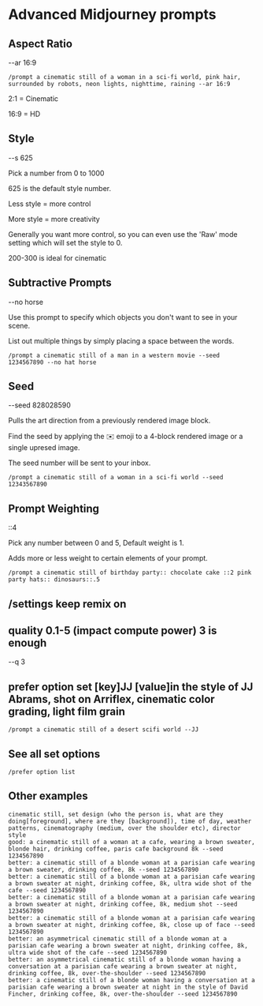 # Advanced Midjourney prompts

## Aspect Ratio

--ar 16:9

`/prompt a cinematic still of a woman in a sci-fi world, pink hair, surrounded by robots, neon lights, nighttime, raining --ar 16:9`

2:1 = Cinematic

16:9 = HD

## Style

--s 625

Pick a number from 0 to 1000

625 is the default style number.

Less style = more control

More style = more creativity

Generally you want more control, so you can even use the 'Raw' mode setting which will set the style to 0.

200-300 is ideal for cinematic

## Subtractive Prompts

--no horse

Use this prompt to specify which objects you don't want to see in your scene.

List out multiple things by simply placing a space between the words.

`/prompt a cinematic still of a man in a western movie --seed 1234567890 --no hat horse`

## Seed

--seed 828028590

Pulls the art direction from a previously rendered image block.

Find the seed by applying the ✉️ emoji to a 4-block rendered image or a single upresed image.

The seed number will be sent to your inbox.

`/prompt a cinematic still of a woman in a sci-fi world --seed 12343567890`

## Prompt Weighting

::4

Pick any number between 0 and 5, Default weight is 1.

Adds more or less weight to certain elements of your prompt. 

`/prompt a cinematic still of birthday party:: chocolate cake ::2 pink party hats:: dinosaurs::.5`

## /settings keep remix on

## quality 0.1-5 (impact compute power) 3 is enough

--q 3

## prefer option set [key]JJ [value]in the style of JJ Abrams, shot on Arriflex, cinematic color grading, light film grain

`/prompt a cinematic still of a desert scifi world --JJ`

## See all set options

`/prefer option list`

## Other examples

```
cinematic still, set design (who the person is, what are they doing[foreground], where are they [background]), time of day, weather patterns, cinematography (medium, over the shoulder etc), director style
good: a cinematic still of a woman at a cafe, wearing a brown sweater, blonde hair, drinking coffee, paris cafe background 8k --seed 1234567890
better: a cinematic still of a blonde woman at a parisian cafe wearing a brown sweater, drinking coffee, 8k --seed 1234567890
better: a cinematic still of a blonde woman at a parisian cafe wearing a brown sweater at night, drinking coffee, 8k, ultra wide shot of the cafe --seed 1234567890
better: a cinematic still of a blonde woman at a parisian cafe wearing a brown sweater at night, drinking coffee, 8k, medium shot --seed 1234567890
better: a cinematic still of a blonde woman at a parisian cafe wearing a brown sweater at night, drinking coffee, 8k, close up of face --seed 1234567890
better: an asymmetrical cinematic still of a blonde woman at a parisian cafe wearing a brown sweater at night, drinking coffee, 8k, ultra wide shot of the cafe --seed 1234567890
better: an asymmetrical cinematic still of a blonde woman having a conversation at a parisian cafe wearing a brown sweater at night, drinking coffee, 8k, over-the-shoulder --seed 1234567890
better: a cinematic still of a blonde woman having a conversation at a parisian cafe wearing a brown sweater at night in the style of David Fincher, drinking coffee, 8k, over-the-shoulder --seed 1234567890
```
